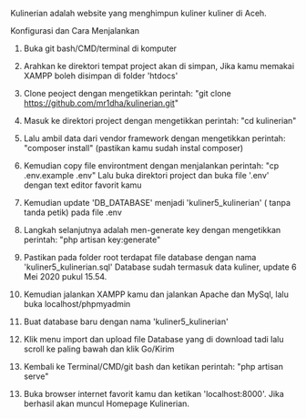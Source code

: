 Kulinerian adalah website yang menghimpun kuliner kuliner di Aceh.

Konfigurasi dan Cara Menjalankan
1) Buka git bash/CMD/terminal di komputer

2) Arahkan ke direktori tempat project akan di simpan, Jika kamu memakai XAMPP boleh disimpan di folder 'htdocs'

3) Clone peoject dengan mengetikkan perintah:
	"git clone https://github.com/mr1dha/kulinerian.git"

4) Masuk ke direktori project dengan mengetikkan perintah:
	"cd kulinerian"

4) Lalu ambil data dari vendor framework dengan mengetikkan perintah:
	"composer install" 
	(pastikan kamu sudah instal composer)

5) Kemudian copy file environtment dengan menjalankan perintah:
	"cp .env.example .env"
	Lalu buka direktori project dan buka file '.env' dengan text editor favorit kamu 

6) Kemudian update 'DB_DATABASE'  menjadi 'kuliner5_kulinerian' (	tanpa tanda petik) pada file .env

7) Langkah selanjutnya adalah men-generate key dengan mengetikkan perintah:
	"php artisan key:generate" 

8)  Pastikan pada folder root terdapat file database dengan nama 'kuliner5_kulinerian.sql'
	Database sudah termasuk data kuliner, update 6 Mei 2020 pukul 15.54.

9)  Kemudian jalankan XAMPP kamu dan jalankan Apache dan MySql, lalu buka 
localhost/phpmyadmin 

10) Buat database baru dengan nama 'kuliner5_kulinerian'

11) Klik menu import dan upload file Database yang di download tadi lalu scroll ke paling bawah dan klik Go/Kirim

12) Kembali ke Terminal/CMD/git bash dan ketikan perintah:
	"php artisan serve"

13. Buka browser internet favorit kamu dan ketikan 'localhost:8000'. Jika berhasil akan muncul Homepage Kulinerian.